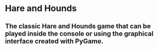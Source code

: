 # Hare and Hounds

## The classic Hare and Hounds game that can be played inside the console or using the graphical interface created with PyGame.
